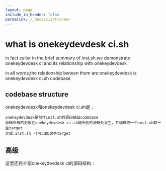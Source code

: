 ```yaml
---
layout: page
include_in_header: false
permalink: /_docs/ciintro/en/
---
```



what is onekeydevdesk ci.sh
=============

in fact ealier in the brief summary of inst.sh,we demonstrate onekeydevdesk ci and its relationship with onekeydevdesk

in all words,the relationship bwteen them are:onekeydevdesk is onekeydevdesk ci.sh codebase

codebase structure
------

onekeydevdesk和onekeydevdesk ci.sh是：


```
onekeydevdesk是包含inst.sh的源码基础codebase
源码所有的更改在onekeydevdesk ci.sh端所处的源码处发生，并编译成一个inst.sh和一些target
之后,inst.sh -t可以DD这些target
```

高级
------

这里还将介绍onekeydevdesk ci的源码结构：


